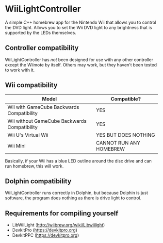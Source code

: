 # WiiLightController
A simple C++ homebrew app for the Nintendo Wii that allows you to control the DVD light. Allows you to set the Wii DVD light to any brightness that is supported by the LEDs themselves.

## Controller compatibility
WiiLightController has *not* been designed for use with any other controller except the Wiimote by itself. Others may work, but they haven't been tested to work with it.

## Wii compatibility
| Model                                        | Compatible?                |
|----------------------------------------------|----------------------------|
| Wii with GameCube Backwards Compatibility    | YES                        |
| Wii without GameCube Backwards Compatibility | YES                        |
| Wii U's Virtual Wii                          | YES BUT DOES NOTHING       |
| Wii Mini                                     | CANNOT RUN ANY HOMEBREW    |

Basically, if your Wii has a blue LED outline around the disc drive and can run homebrew, this will work.

## Dolphin compatibility
WiiLightController runs correctly in Dolphin, but because Dolphin is just software, the program does nothing as there is drive light to control.

## Requirements for compiling yourself
- LibWiiLight (http://wiibrew.org/wiki/Libwiilight)
- DevkitPro (https://devkitpro.org)
- DevkitPPC (https://devkitpro.org)
